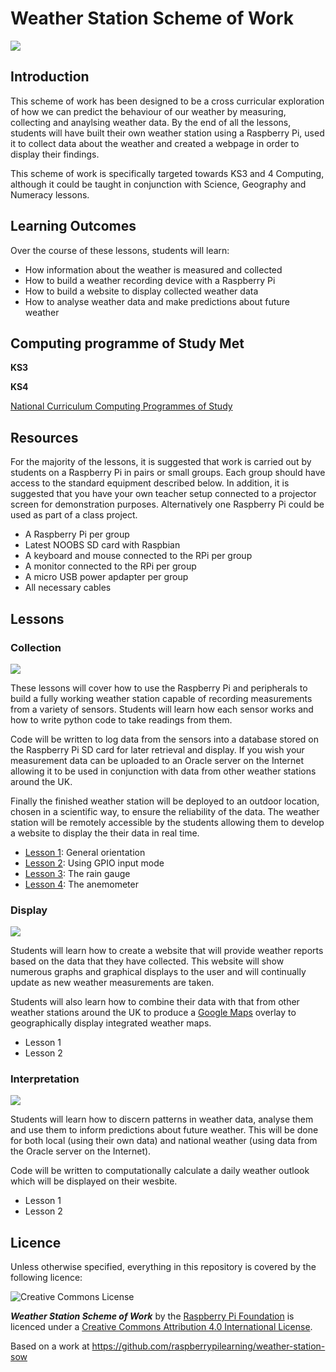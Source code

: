 # Weather Station Scheme of Work

![](images/michael_fish.png)

## Introduction
This scheme of work has been designed to be a cross curricular exploration of how we can predict the behaviour of our weather by measuring, collecting and anaylsing weather data. By the end of all the lessons, students will have built their own weather station using a Raspberry Pi, used it to collect data about the weather and created a webpage in order to display their findings. 

This scheme of work is specifically targeted towards KS3 and 4 Computing, although it could be taught in conjunction with Science, Geography and Numeracy lessons.

## Learning Outcomes
Over the course of these lessons, students will learn:
- How information about the weather is measured and collected
- How to build a weather recording device with a Raspberry Pi
- How to build a website to display collected weather data
- How to analyse weather data and make predictions about future weather

## Computing programme of Study Met 

**KS3**

**KS4**

[National Curriculum Computing Programmes of Study](https://www.gov.uk/government/publications/national-curriculum-in-england-computing-programmes-of-study/national-curriculum-in-england-computing-programmes-of-study#key-stage-3)

## Resources
For the majority of the lessons, it is suggested that work is carried out by students on a Raspberry Pi in pairs or small groups. Each group should have access to the standard equipment described below. In addition, it is suggested that you have your own teacher setup connected to a projector screen for demonstration purposes. Alternatively one Raspberry Pi could be used as part of a class project.

- A Raspberry Pi per group
- Latest NOOBS SD card with Raspbian
- A keyboard and mouse connected to the RPi per group
- A monitor connected to the RPi per group
- A micro USB power apdapter per group
- All necessary cables

## Lessons

### Collection

![](images/weather_station.png)

These lessons will cover how to use the Raspberry Pi and peripherals to build a fully working weather station capable of recording measurements from a variety of sensors. Students will learn how each sensor works and how to write python code to take readings from them.

Code will be written to log data from the sensors into a database stored on the Raspberry Pi SD card for later retrieval and display. If you wish your measurement data can be uploaded to an Oracle server on the Internet allowing it to be used in conjunction with data from other weather stations around the UK.

Finally the finished weather station will be deployed to an outdoor location, chosen in a scientific way, to ensure the reliability of the data. The weather station will be remotely accessible by the students allowing them to develop a website to display the their data in real time.

- [Lesson 1](lessons/collection/lesson1/README.md): General orientation
- [Lesson 2](lessons/collection/lesson2/README.md): Using GPIO input mode
- [Lesson 3](lessons/collection/lesson3/README.md): The rain gauge
- [Lesson 4](lessons/collection/lesson4/README.md): The anemometer

### Display

![](images/flot.png)

Students will learn how to create a website that will provide weather reports based on the data that they have collected. This website will show numerous graphs and graphical displays to the user and will continually update as new weather measurements are taken.

Students will also learn how to combine their data with that from other weather stations around the UK to produce a [Google Maps](https://maps.google.co.uk/) overlay to geographically display integrated weather maps.

- Lesson 1
- Lesson 2

### Interpretation

![](images/uk_heat_map.png)

Students will learn how to discern patterns in weather data, analyse them and use them to inform predictions about future weather. This will be done for both local (using their own data) and national weather (using data from the Oracle server on the Internet).

Code will be written to computationally calculate a daily weather outlook which will be displayed on their wesbite.

- Lesson 1
- Lesson 2

## Licence

Unless otherwise specified, everything in this repository is covered by the following licence:

![Creative Commons License](http://i.creativecommons.org/l/by-sa/4.0/88x31.png)

***Weather Station Scheme of Work*** by the [Raspberry Pi Foundation](http://raspberrypi.org) is licenced under a [Creative Commons Attribution 4.0 International License](http://creativecommons.org/licenses/by-sa/4.0/).

Based on a work at https://github.com/raspberrypilearning/weather-station-sow
